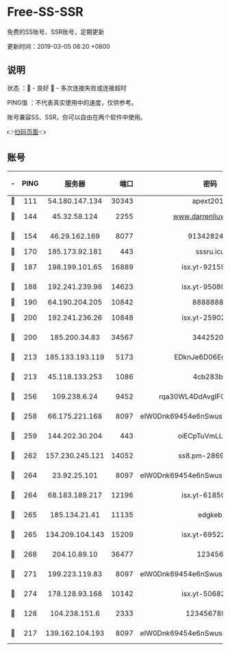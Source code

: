 # Free-SS-SSR

免费的SS账号、SSR账号，定期更新

更新时间：2019-03-05 08:20 +0800

## 说明

状态     ：🙂 - 良好 🙁 - 多次连接失败或连接超时

PING值   ：不代表真实使用中的速度，仅供参考。

账号兼容SS、SSR，你可以自由在两个软件中使用。

👉[扫码页面](https://liesauer.github.io/free-ss-ssr.github.io/)👈

## 账号

|-|PING|服务器|端口|密码|加密方式|区域|
|:----:|:----:|:-----:|-----:|:----:|:----:|:----:|
|🙂|111|54.180.147.134|30343|apext2019|chacha20|KR|
|🙂|144|45.32.58.124|2255|www.darrenliuwei.com|aes-256-cfb|JP|
|🙂|154|46.29.162.169|8077|9134282479|aes-256-cfb|RU|
|🙂|170|185.173.92.181|443|sssru.icu|rc4-md5|RU|
|🙂|187|198.199.101.65|16889|isx.yt-92159574|aes-256-cfb|US|
|🙂|188|192.241.239.98|14623|isx.yt-95080154|aes-256-cfb|US|
|🙂|190|64.190.204.205|10842|88888888|rc4-md5|US|
|🙂|200|192.241.236.26|10848|isx.yt-25902740|aes-256-cfb|US|
|🙂|200|185.200.34.83|34567|34425208|aes-256-cfb|US|
|🙂|213|185.133.193.119|5173|EDknJe6D06EoWDaw|aes-256-cfb|US|
|🙂|213|45.118.133.253|1086|4cb283b8|aes-256-cfb|SG|
|🙂|256|109.238.6.24|9452|rqa30WL4DdAvgIFG6Fs3znzTa|aes-256-cfb|FR|
|🙂|258|66.175.221.168|8097|eIW0Dnk69454e6nSwuspv9DmS201tQ0D|aes-256-cfb|US|
|🙂|259|144.202.30.204|443|oiECpTuVmLLxk4Ts|aes-256-cfb|US|
|🙂|262|157.230.245.121|14052|ss8.pm-28692844|aes-256-cfb|SG|
|🙂|264|23.92.25.101|8097|eIW0Dnk69454e6nSwuspv9DmS201tQ0D|aes-256-cfb|US|
|🙂|264|68.183.189.217|12196|isx.yt-61850087|aes-256-cfb|SG|
|🙂|265|185.134.21.41|11135|edgkeb|aes-256-cfb|GB|
|🙂|265|134.209.104.143|15209|isx.yt-69522000|aes-256-cfb|SG|
|🙂|268|204.10.89.10|36477|123456|aes-256-cfb|US|
|🙂|271|199.223.119.83|8097|eIW0Dnk69454e6nSwuspv9DmS201tQ0D|aes-256-cfb|US|
|🙂|274|178.128.93.168|10142|isx.yt-50682573|aes-256-cfb|SG|
|🙂|128|104.238.151.6|2333|12345678900|aes-256-cfb|JP|
|🙂|217|139.162.104.193|8097|eIW0Dnk69454e6nSwuspv9DmS201tQ0D|aes-256-cfb|JP|
